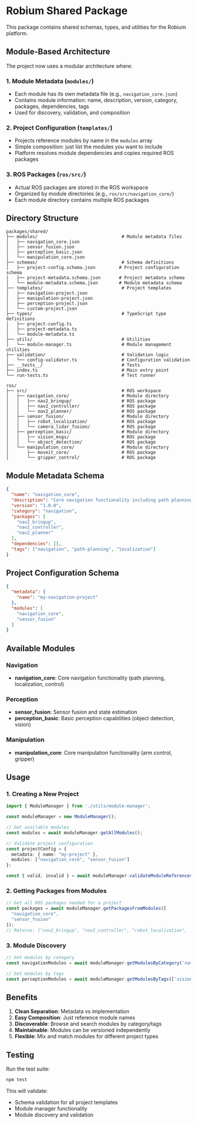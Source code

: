 # Robium Shared Package

This package contains shared schemas, types, and utilities for the Robium platform.

## Module-Based Architecture

The project now uses a modular architecture where:

### 1. **Module Metadata** (`modules/`)
- Each module has its own metadata file (e.g., `navigation_core.json`)
- Contains module information: name, description, version, category, packages, dependencies, tags
- Used for discovery, validation, and composition

### 2. **Project Configuration** (`templates/`)
- Projects reference modules by name in the `modules` array
- Simple composition: just list the modules you want to include
- Platform resolves module dependencies and copies required ROS packages

### 3. **ROS Packages** (`ros/src/`)
- Actual ROS packages are stored in the ROS workspace
- Organized by module directories (e.g., `ros/src/navigation_core/`)
- Each module directory contains multiple ROS packages

## Directory Structure

```
packages/shared/
├── modules/                                # Module metadata files
│   ├── navigation_core.json
│   ├── sensor_fusion.json
│   ├── perception_basic.json
│   └── manipulation_core.json
├── schemas/                                # Schema definitions
│   ├── project-config.schema.json         # Project configuration schema
│   ├── project-metadata.schema.json       # Project metadata schema
│   └── module-metadata.schema.json        # Module metadata schema
├── templates/                              # Project templates
│   ├── navigation-project.json
│   ├── manipulation-project.json
│   ├── perception-project.json
│   └── custom-project.json
├── types/                                  # TypeScript type definitions
│   ├── project-config.ts
│   ├── project-metadata.ts
│   └── module-metadata.ts
├── utils/                                  # Utilities
│   └── module-manager.ts                   # Module management utilities
├── validation/                             # Validation logic
│   └── config-validator.ts                 # Configuration validation
├── __tests__/                              # Tests
├── index.ts                                # Main entry point
└── run-tests.ts                            # Test runner

ros/
├── src/                                    # ROS workspace
│   ├── navigation_core/                    # Module directory
│   │   ├── nav2_bringup/                   # ROS package
│   │   ├── nav2_controller/                # ROS package
│   │   └── nav2_planner/                   # ROS package
│   ├── sensor_fusion/                      # Module directory
│   │   ├── robot_localization/             # ROS package
│   │   └── camera_lidar_fusion/            # ROS package
│   ├── perception_basic/                   # Module directory
│   │   ├── vision_msgs/                    # ROS package
│   │   └── object_detection/               # ROS package
│   └── manipulation_core/                  # Module directory
│       ├── moveit_core/                    # ROS package
│       └── gripper_control/                # ROS package
```

## Module Metadata Schema

```json
{
  "name": "navigation_core",
  "description": "Core navigation functionality including path planning, localization, and control",
  "version": "1.0.0",
  "category": "navigation",
  "packages": [
    "nav2_bringup",
    "nav2_controller",
    "nav2_planner"
  ],
  "dependencies": [],
  "tags": ["navigation", "path-planning", "localization"]
}
```

## Project Configuration Schema

```json
{
  "metadata": {
    "name": "my-navigation-project"
  },
  "modules": [
    "navigation_core",
    "sensor_fusion"
  ]
}
```

## Available Modules

### Navigation
- **navigation_core**: Core navigation functionality (path planning, localization, control)

### Perception
- **sensor_fusion**: Sensor fusion and state estimation
- **perception_basic**: Basic perception capabilities (object detection, vision)

### Manipulation
- **manipulation_core**: Core manipulation functionality (arm control, gripper)

## Usage

### 1. Creating a New Project

```typescript
import { ModuleManager } from './utils/module-manager';

const moduleManager = new ModuleManager();

// Get available modules
const modules = await moduleManager.getAllModules();

// Validate project configuration
const projectConfig = {
  metadata: { name: "my-project" },
  modules: ["navigation_core", "sensor_fusion"]
};

const { valid, invalid } = await moduleManager.validateModuleReferences(projectConfig.modules);
```

### 2. Getting Packages from Modules

```typescript
// Get all ROS packages needed for a project
const packages = await moduleManager.getPackagesFromModules([
  "navigation_core",
  "sensor_fusion"
]);
// Returns: ["nav2_bringup", "nav2_controller", "robot_localization", ...]
```

### 3. Module Discovery

```typescript
// Get modules by category
const navigationModules = await moduleManager.getModulesByCategory('navigation');

// Get modules by tags
const perceptionModules = await moduleManager.getModulesByTags(['vision', 'object-detection']);
```

## Benefits

1. **Clean Separation**: Metadata vs implementation
2. **Easy Composition**: Just reference module names
3. **Discoverable**: Browse and search modules by category/tags
4. **Maintainable**: Modules can be versioned independently
5. **Flexible**: Mix and match modules for different project types

## Testing

Run the test suite:

```bash
npm test
```

This will validate:
- Schema validation for all project templates
- Module manager functionality
- Module discovery and validation 